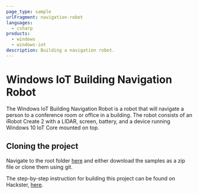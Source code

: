 ```yaml
---
page_type: sample
urlFragment: navigation-robot
languages:
  - csharp
products:
  - windows
  - windows-iot
description: Building a navigation robot.
---
```


# Windows IoT Building Navigation Robot

The Windows IoT Building Navigation Robot is a robot that will navigate a person to a conference room or office in a building.  The robot consists of an iRobot Create 2 with a LIDAR, screen, battery, and a device running Windows 10 IoT Core mounted on top.

## Cloning the project

Navigate to the root folder [here](https://github.com/Microsoft/Windows-iotcore-samples) and either download the samples as a zip file or clone them using git.  

The step-by-step instruction for building this project can be found on Hackster, [here](https://www.hackster.io/54243/iot-core-building-navigation-robot-125856).
